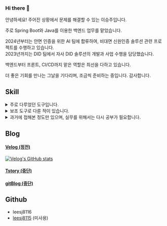 ### Hi there 👋
안녕하세요! 주어진 상황에서 문제를 해결할 수 있는 이승주입니다.  

주로 Spring Boot와 Java를 이용한 백엔드 업무를 맡았습니다.

2024년부터는 안면 인증을 위한 AI 팀에 합류하여,  비대면 신원인증 솔루션 관련 프로젝트를 수행하고 있습니다.  
2023년까지는 DID 팀에서 자사 DID 솔루션의 개발과 사업 수행을 담당했습니다.

백엔드부터 프론트, CI/CD까지 맡은 역할은 최선을 다하고 있습니다.

더 좋은 기회를 만나는 그날을 기다리며, 조금씩 준비하는 중입니다.
감사합니다.

## Skill
<details>
  <summary>
    주로 다루었던 도구입니다.
  </summary>
  Java, Spring Boot (with JPA, Mybatis)
</details>

<details>
  <summary>
    보조 도구로 다룬 적이 있습니다.
  </summary>
  Typescript, React (with react-Query), SQL&DB(MariaDB, PostgreSQL)
</details>

<details>
  <summary>
    과거에 접해본 정도만 있으며, 실무를 위해서는 다시 공부가 필요합니다.
  </summary>
  C++, MFC, C#, WPF, Android, OpenCV(영상처리), Kotlin, 머신러닝(Python, Tensorflow, Pytorch)
</details>

## Blog
#### [Velog (정전)](https://velog.io/@leesj8116)
[![Velog's GitHub stats](https://velog-readme-stats.vercel.app/api?name=leesj8116)](https://velog.io/@leesj8116)  

#### [Tstory (중단)](https://solu8115.tistory.com/)
#### [gitBlog (중단)](https://leesj8116.github.io/)

## Github
- leesj8116
- [leesj8115](https://github.com/leesj8115) (미사용)

<!--
**leesj8116/leesj8116** is a ✨ _special_ ✨ repository because its `README.md` (this file) appears on your GitHub profile.

Here are some ideas to get you started:

- 🔭 I’m currently working on ...
- 🌱 I’m currently learning ...
- 👯 I’m looking to collaborate on ...
- 🤔 I’m looking for help with ...
- 💬 Ask me about ...
- 📫 How to reach me: ...
- 😄 Pronouns: ...
- ⚡ Fun fact: ...
-->
